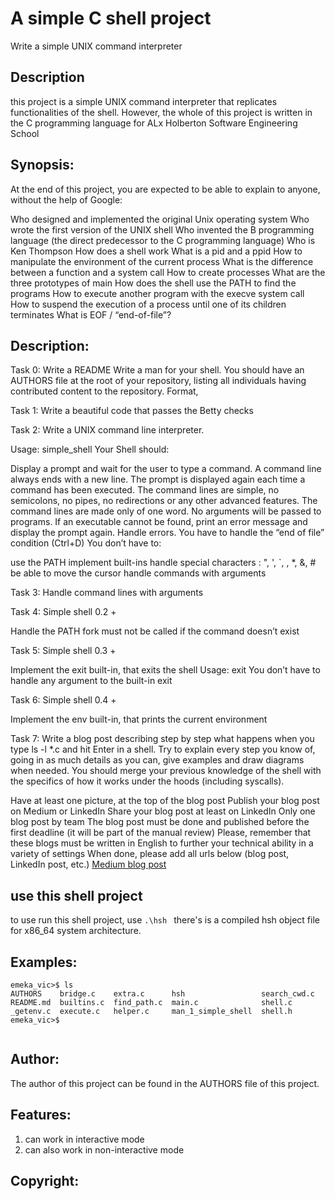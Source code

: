 # A simple C shell project
Write a simple UNIX command interpreter
## Description
this project is a simple UNIX command interpreter that replicates functionalities of the shell. However, the whole of this project is written in the C programming language for ALx Holberton Software Engineering School

## Synopsis:
At the end of this project, you are expected to be able to explain to anyone, without the help of Google:

Who designed and implemented the original Unix operating system
Who wrote the first version of the UNIX shell
Who invented the B programming language (the direct predecessor to the C programming language)
Who is Ken Thompson
How does a shell work
What is a pid and a ppid
How to manipulate the environment of the current process
What is the difference between a function and a system call
How to create processes
What are the three prototypes of main
How does the shell use the PATH to find the programs
How to execute another program with the execve system call
How to suspend the execution of a process until one of its children terminates
What is EOF / “end-of-file”?

## Description:
Task 0:
Write a README
Write a man for your shell.
You should have an AUTHORS file at the root of your repository, listing all individuals having contributed content to the repository. Format,

Task 1:
Write a beautiful code that passes the Betty checks

Task 2:
Write a UNIX command line interpreter.

Usage: simple_shell
Your Shell should:

Display a prompt and wait for the user to type a command. A command line always ends with a new line.
The prompt is displayed again each time a command has been executed.
The command lines are simple, no semicolons, no pipes, no redirections or any other advanced features.
The command lines are made only of one word. No arguments will be passed to programs.
If an executable cannot be found, print an error message and display the prompt again.
Handle errors.
You have to handle the “end of file” condition (Ctrl+D)
You don’t have to:

use the PATH
implement built-ins
handle special characters : ", ', `, \, *, &, #
be able to move the cursor
handle commands with arguments

Task 3:
Handle command lines with arguments

Task 4:
Simple shell 0.2 +

Handle the PATH
fork must not be called if the command doesn’t exist

Task 5:
Simple shell 0.3 +

Implement the exit built-in, that exits the shell
Usage: exit
You don’t have to handle any argument to the built-in exit

Task 6:
Simple shell 0.4 +

Implement the env built-in, that prints the current environment

Task 7:
Write a blog post describing step by step what happens when you type ls -l *.c and hit Enter in a shell. Try to explain every step you know of, going in as much details as you can, give examples and draw diagrams when needed. You should merge your previous knowledge of the shell with the specifics of how it works under the hoods (including syscalls).

Have at least one picture, at the top of the blog post
Publish your blog post on Medium or LinkedIn
Share your blog post at least on LinkedIn
Only one blog post by team
The blog post must be done and published before the first deadline (it will be part of the manual review)
Please, remember that these blogs must be written in English to further your technical ability in a variety of settings
When done, please add all urls below (blog post, LinkedIn post, etc.)
[Medium blog post](https://medium.com/@victor-ade/the-mystery-of-how-shell-commands-works-854ff7a66a99#4c16-da2e20923a4)

## use this shell project
to use run this  shell project, use ```.\hsh ``` there's is a compiled hsh object file for x86_64 system architecture. 

## Examples:
```
emeka_vic>$ ls                                                                          
AUTHORS    bridge.c    extra.c      hsh                 search_cwd.c                    
README.md  builtins.c  find_path.c  main.c              shell.c                         
_getenv.c  execute.c   helper.c     man_1_simple_shell  shell.h                         
emeka_vic>$                                                                             
                  
```
## Author:
The author of this project can be found in the AUTHORS file of this project.

## Features:
 1. can work in interactive mode
 2. can also work in non-interactive mode

## Copyright:
